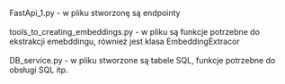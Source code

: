 FastApi_1.py - w pliku stworzonę są endpointy <br>
<br>
tools_to_creating_embeddings.py - w pliku są funkcje potrzebne do ekstrakcji emebddingu, również jest klasa EmbeddingExtracor <br>
<br>
DB_service.py - w pliku stworzone są tabele SQL, funkcje potrzebne do obsługi SQL itp. <br>
